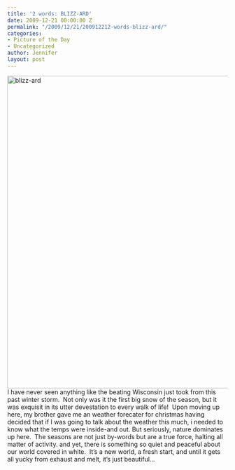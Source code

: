 ```yaml
---
title: '2 words: BLIZZ-ARD'
date: 2009-12-21 00:00:00 Z
permalink: "/2009/12/21/200912212-words-blizz-ard/"
categories:
- Picture of the Day
- Uncategorized
author: Jennifer
layout: post
---
```


<img title="blizz-ard" height="713" alt="blizz-ard" width="950" class="alignleft size-full wp-image-577" src="/teamelam/assets/images/2-words-BLIZZ-ARD/1261380962000-missing.jpg" />I have never seen anything like the beating Wisconsin just took from this past winter storm.  Not only was it the first big snow of the season, but it was exquisit in its utter devestation to every walk of life!  Upon moving up here, my brother gave me an weather forecater for christmas having decided that if I was going to talk about the weather this much, i needed to know what the temps were inside-and out. But seriously, nature dominates up here.  The seasons are not just by-words but are a true force, halting all matter of activity. and yet, there is something so quiet and peaceful about our world covered in white.  It&#8217;s a new world, a fresh start, and until it gets all yucky from exhaust and melt, it&#8217;s just beautiful&#8230;

